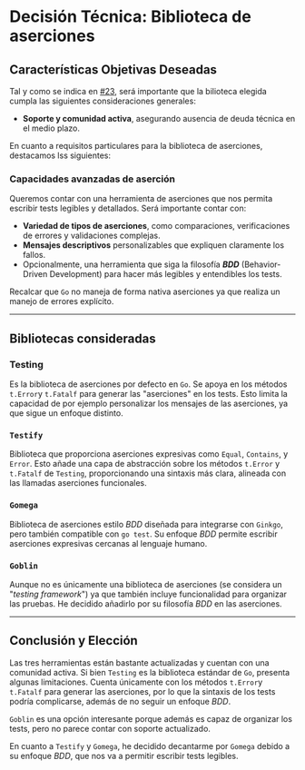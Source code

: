 # Decisión Técnica: Biblioteca de aserciones

## Características Objetivas Deseadas

Tal y como se indica en [#23](https://github.com/adiazcencillo/GranadaInfo/issues/23), será importante que la bilioteca elegida cumpla las siguientes consideraciones generales:

- **Soporte y comunidad activa**, asegurando ausencia de deuda técnica en el medio plazo.

En cuanto a requisitos particulares para la biblioteca de aserciones, destacamos lss siguientes:

### **Capacidades avanzadas de aserción**
Queremos contar con una herramienta de aserciones que nos permita escribir tests legibles y detallados. Será importante contar con:
- **Variedad de tipos de aserciones**, como comparaciones, verificaciones de errores y validaciones complejas.
- **Mensajes descriptivos** personalizables que expliquen claramente los fallos.
- Opcionalmente, una herramienta que siga la filosofía **_BDD_** (Behavior-Driven Development) para hacer más legibles y entendibles los tests.

Recalcar que `Go` no maneja de forma nativa aserciones ya que realiza un manejo de errores explícito.

---

## Bibliotecas consideradas


### **Testing**
Es la biblioteca de aserciones por defecto en `Go`. Se apoya en los métodos `t.Error`y `t.Fatalf` para generar las "aserciones" en los tests. Esto limita la capacidad de por ejemplo personalizar los mensajes de las aserciones, ya que sigue un enfoque distinto.

### **`Testify`**
Biblioteca que proporciona aserciones expresivas como `Equal`, `Contains`, y `Error`. Esto añade una capa de abstracción sobre los métodos `t.Error` y `t.Fatalf` de `Testing`, proporcionando una sintaxis más clara, alineada con las llamadas aserciones funcionales. 

### **`Gomega`**
Biblioteca de aserciones estilo _BDD_ diseñada para integrarse con `Ginkgo`, pero también compatible con `go test`. Su enfoque _BDD_ permite escribir aserciones expresivas cercanas al lenguaje humano.

### **`Goblin`**
Aunque no es únicamente una biblioteca de aserciones (se considera un "_testing framework_") ya que también incluye funcionalidad para organizar las pruebas. He decidido añadirlo por su filosofía _BDD_ en las aserciones.

---

## Conclusión y Elección

Las tres herramientas están bastante actualizadas y cuentan con una comunidad activa. Si bien `Testing` es la biblioteca estándar de `Go`, presenta algunas limitaciones. Cuenta únicamente con los métodos `t.Error`y `t.Fatalf` para generar las aserciones, por lo que la sintaxis de los tests podría complicarse, además de no seguir un enfoque _BDD_.

`Goblin` es una opción interesante porque además es capaz de organizar los tests, pero no parece contar con soporte actualizado.

En cuanto a `Testify` y `Gomega`, he decidido decantarme por `Gomega` debido a su enfoque _BDD_, que nos va a permitir escribir tests legibles.




